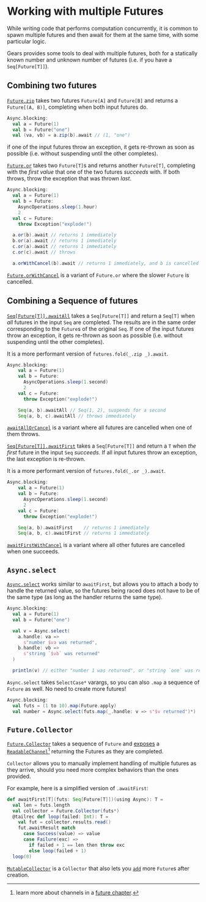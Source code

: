 # Working with multiple Futures

While writing code that performs computation concurrently,
it is common to spawn multiple futures and then await for them at the same time,
with some particular logic.

Gears provides some tools to deal with multiple futures, both for a statically known number and
unknown number of futures (i.e. if you have a `Seq[Future[T]]`).

## Combining two futures

[`Future.zip`](https://lampepfl.github.io/gears/api/gears/async/Future$.html#zip-fffff47f)
takes two futures `Future[A]` and `Future[B]` and returns a `Future[(A, B)]`,
completing when both input futures do.
```scala
Async.blocking:
  val a = Future(1)
  val b = Future("one")
  val (va, vb) = a.zip(b).await // (1, "one")
```
if one of the input futures throw an exception, it gets re-thrown as soon as possible (i.e. without
suspending until the other completes).

[`Future.or`](https://lampepfl.github.io/gears/api/gears/async/Future$.html#or-bae)
takes two `Future[T]`s and returns another `Future[T]`, completing with the *first value*
that one of the two futures *succeeds* with.
If both throws, throw the exception that was thrown *last*.
```scala
Async.blocking:
  val a = Future(1)
  val b = Future:
    AsyncOperations.sleep(1.hour)
    2
  val c = Future:
    throw Exception("explode!")

  a.or(b).await // returns 1 immediately
  b.or(a).await // returns 1 immediately
  c.or(a).await // returns 1 immediately
  c.or(c).await // throws

  a.orWithCancel(b).await // returns 1 immediately, and b is cancelled
```
[`Future.orWithCancel`](https://lampepfl.github.io/gears/api/gears/async/Future$.html#orWithCancel-bae)
is a variant of `Future.or` where the slower `Future` is cancelled.

## Combining a Sequence of futures

[`Seq[Future[T]].awaitAll`](https://lampepfl.github.io/gears/api/gears/async/Future$.html#awaitAll-fffffe4f)
takes a `Seq[Future[T]]` and return a `Seq[T]` when *all* futures in the input `Seq`
are completed.
The results are in the same order corresponding to the `Future`s of the original `Seq`.
If one of the input futures throw an exception, it gets re-thrown as soon as possible (i.e. without
suspending until the other completes).

It is a more performant version of `futures.fold(_.zip _).await`.
```scala
Async.blocking:
    val a = Future(1)
    val b = Future:
      AsyncOperations.sleep(1.second)
      2
    val c = Future:
      throw Exception("explode!")

    Seq(a, b).awaitAll // Seq(1, 2), suspends for a second
    Seq(a, b, c).awaitAll // throws immediately
```
[`awaitAllOrCancel`](https://lampepfl.github.io/gears/api/gears/async/Future$.html#awaitAllOrCancel-fffffe4f)
is a variant where all futures are cancelled when one of them throws.

[`Seq[Future[T]].awaitFirst`](https://lampepfl.github.io/gears/api/gears/async/Future$.html#awaitFirst-fffffcb7)
takes a `Seq[Future[T]]` and return a `T` when *the first* future in the input `Seq` *succeeds*.
If all input futures throw an exception, the last exception is re-thrown.

It is a more performant version of `futures.fold(_.or _).await`.
```scala
Async.blocking:
    val a = Future(1)
    val b = Future:
      AsyncOperations.sleep(1.second)
      2
    val c = Future:
      throw Exception("explode!")

    Seq(a, b).awaitFirst    // returns 1 immediately
    Seq(a, b, c).awaitFirst // returns 1 immediately
```
[`awaitFirstWithCancel`](https://lampepfl.github.io/gears/api/gears/async/Future$.html#awaitFirstWithCancel-fffffcb7)
is a variant where all other futures are cancelled when one succeeds.

## `Async.select`

[`Async.select`](https://lampepfl.github.io/gears/api/gears/async/Async$.html#)
works similar to `awaitFirst`, but allows you to attach a body to handle the returned value, so the futures
being raced does not have to be of the same type (as long as the handler returns the same type).

```scala
Async.blocking:
  val a = Future(1)
  val b = Future("one")

  val v = Async.select(
    a.handle: va =>
      s"number $va was returned",
    b.handle: vb =>
      s"string `$vb` was returned"
  )

  println(v) // either "number 1 was returned", or "string `one` was returned"
```

`Async.select` takes `SelectCase*` varargs, so you can also `.map` a sequence of `Future` as well. No need to create more futures!
```scala
Async.blocking:
  val futs = (1 to 10).map(Future.apply)
  val number = Async.select(futs.map(_.handle: v => s"$v returned")*)
```

## `Future.Collector`

[`Future.Collector`](https://lampepfl.github.io/gears/api/gears/async/Future$$Collector.html)
takes a sequence of `Future` and [exposes](https://lampepfl.github.io/gears/api/gears/async/Future$$Collector.html#results-0)
a [`ReadableChannel`](https://lampepfl.github.io/gears/api/gears/async/ReadableChannel.html)[^channel]
returning the Futures as they are completed.

`Collector` allows you to manually implement handling of multiple futures as they arrive, should you need
more complex behaviors than the ones provided.

For example, here is a simplified version of `.awaitFirst`:
```scala
def awaitFirst[T](futs: Seq[Future[T]])(using Async): T =
  val len = futs.length
  val collector = Future.Collector(futs*)
  @tailrec def loop(failed: Int): T =
    val fut = collector.results.read()
    fut.awaitResult match
      case Success(value) => value
      case Failure(exc) =>
        if failed + 1 == len then throw exc
        else loop(failed + 1)
  loop(0)
```

[`MutableCollector`](https://lampepfl.github.io/gears/api/gears/async/Future$$MutableCollector.html) is a `Collector`
that also lets you [`add`](https://lampepfl.github.io/gears/api/gears/async/Future$$MutableCollector.html#add-10b) more
`Future`s after creation.

[^channel]: learn more about channels in a [future chapter](./channels.md).

